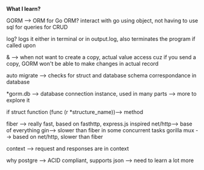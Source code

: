 **What I learn?**

GORM --> ORM for Go
ORM?
  interact with go using object, not having to use sql for queries for CRUD
  
log?
  logs it either in terminal or in output.log, also terminates the program if called upon

& --> when not want to create a copy, actual value access
  cuz if you send a copy, GORM won't be able to make changes in actual record

auto migrate --> checks for struct and database schema correspondance in database

*gorm.db --> database connection instance, used in many parts --> more to explore it

if struct function (func (r *structure_name))--> method

fiber --> really fast, based on fasthttp, express.js inspired
  net/http--> base of everything
  gin--> slower than fiber in some concurrent tasks
  gorilla mux --> based on net/http, slower than fiber

context --> request and responses are in context

why postgre --> ACID compliant, supports json --> need to learn a lot more
